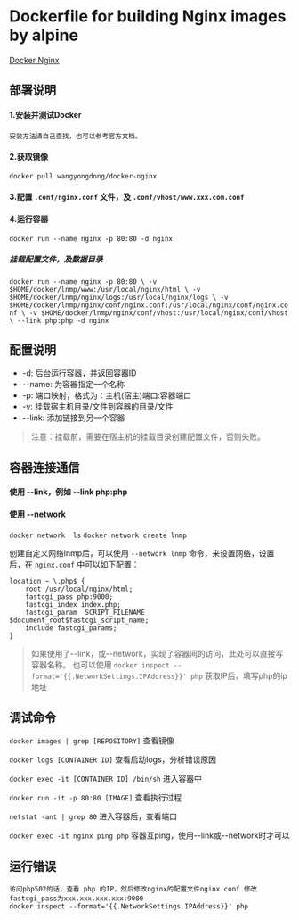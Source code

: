 # Dockerfile for building Nginx images by alpine
[Docker Nginx](https://github.com/wangyongdong/docker-alpine/tree/master/nginx)

## 部署说明


#### 1.安装并测试Docker
    安装方法请自己查找，也可以参考官方文档。


#### 2.获取镜像

`docker pull wangyongdong/docker-nginx`


#### 3.配置 `.conf/nginx.conf` 文件，及 `.conf/vhost/www.xxx.com.conf`


#### 4.运行容器

`docker run --name nginx -p 80:80 -d nginx`


##### 挂载配置文件，及数据目录

`docker run --name nginx -p 80:80 \
-v $HOME/docker/lnmp/www:/usr/local/nginx/html \
-v $HOME/docker/lnmp/nginx/logs:/usr/local/nginx/logs \
-v $HOME/docker/lnmp/nginx/conf/nginx.conf:/usr/local/nginx/conf/nginx.conf \
-v $HOME/docker/lnmp/nginx/conf/vhost:/usr/local/nginx/conf/vhost \
--link php:php -d nginx`


## 配置说明

 - -d: 后台运行容器，并返回容器ID
 - --name: 为容器指定一个名称
 - -p: 端口映射，格式为：主机(宿主)端口:容器端口
 - -v: 挂载宿主机目录/文件到容器的目录/文件
 - --link: 添加链接到另一个容器

> 注意：挂载前，需要在宿主机的挂载目录创建配置文件，否则失败。


## 容器连接通信


#### 使用 --link，例如 --link php:php


#### 使用 --network

`docker network  ls`
`docker network create lnmp`

创建自定义网络lnmp后，可以使用 `--network lnmp` 命令，来设置网络，设置后，在 `nginx.conf` 中可以如下配置：


```apacheconfig
location ~ \.php$ {
    root /usr/local/nginx/html;
    fastcgi_pass php:9000; 
    fastcgi_index index.php;
    fastcgi_param  SCRIPT_FILENAME  $document_root$fastcgi_script_name;
    include fastcgi_params;
} 
```


> 如果使用了--link，或--network，实现了容器间的访问，此处可以直接写容器名称。
> 也可以使用 `docker inspect --format='{{.NetworkSettings.IPAddress}}' php` 获取IP后，填写php的ip地址


## 调试命令

`docker images | grep [REPOSITORY]` 查看镜像

`docker logs [CONTAINER ID]` 查看启动logs，分析错误原因

`docker exec -it [CONTAINER ID] /bin/sh` 进入容器中

`docker run -it -p 80:80 [IMAGE]` 查看执行过程

`netstat -ant | grep 80` 进入容器后，查看端口

`docker exec -it nginx ping php` 容器互ping，使用--link或--network时才可以


## 运行错误
    访问php502的话，查看 php 的IP，然后修改nginx的配置文件nginx.conf 修改fastcgi_pass为xxx.xxx.xxx.xxx:9000
    docker inspect --format='{{.NetworkSettings.IPAddress}}' php
